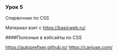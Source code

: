 ### Урок 5

Спарвочник по CSS

Материал взят с https://basicweb.ru/ 

####Полезные в вэбсайты по CSS

https://autoprefixer.github.io/
https://caniuse.com/
